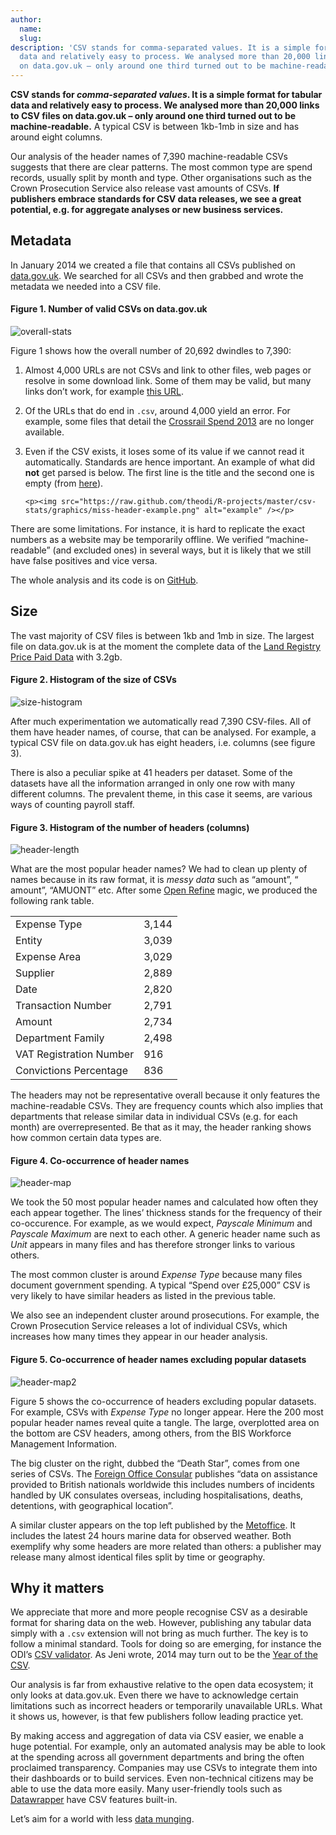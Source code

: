 ```yaml
---
author:
  name: 
  slug: 
description: 'CSV stands for comma-separated values. It is a simple format for tabular
  data and relatively easy to process. We analysed more than 20,000 links to CSV files
  on data.gov.uk – only around one third turned out to be machine-readable. '
---
```


<p><strong>CSV stands for <em>comma-separated values</em>. It is a simple format for tabular data and relatively easy to process. We analysed more than 20,000 links to CSV files on data.gov.uk – only around one third turned out to be machine-readable.</strong> A typical CSV is between 1kb-1mb in size and has around eight columns.</p>

<p>Our analysis of the header names of 7,390 machine-readable CSVs suggests that there are clear patterns. The most common type are spend records, usually split by month and type. Other organisations such as the Crown Prosecution Service also release vast amounts of CSVs. <strong>If publishers embrace standards for CSV data releases, we see a great potential, e.g. for aggregate analyses or new business services.</strong></p>

<h2>Metadata</h2>

<p>In January 2014 we created a file that contains all CSVs published on <a rel="external" href="http://data.gov.uk">data.gov.uk</a>. We searched for all CSVs and then grabbed and wrote the metadata we needed into a CSV file.</p>

<h4>Figure 1. Number of valid CSVs on data.gov.uk</h4>
<p><img src="https://raw.github.com/theodi/R-projects/master/csv-stats/graphics/overall-stats.png" alt="overall-stats" /></p>

<p>Figure 1 shows how the overall number of 20,692 dwindles to 7,390:</p>

<ol>
  <li>
    <p>Almost 4,000 URLs are not CSVs and link to other files, web pages or resolve in some download link. Some of them may be valid, but many links don&rsquo;t work, for example <a rel="external" href="http://www.roh.nhs.uk/EasySiteWeb/GatewayLink.aspx?alId=1763">this URL</a>.</p>
  </li>
  <li>
    <p>Of the URLs that do end in <code>.csv</code>, around 4,000 yield an error. For example, some files that detail the <a rel="external" href="http://www.crossrail.co.uk/assets/library/document/c/original/crossrail_payments_period_13_2012-13.csv">Crossrail Spend 2013</a> are no longer available. </p>
  </li>
  <li>
    <p>Even if the CSV exists, it loses some of its value if we cannot read it automatically. Standards are hence important. An example of what did <strong>not</strong> get parsed is below. The first line is the title and the second one is empty (from <a rel="external" href="http://www.royalwolverhamptonhospitals.nhs.uk/files/mth%206%20september%202013%20(3).csv">here</a>).</p>

    <p><img src="https://raw.github.com/theodi/R-projects/master/csv-stats/graphics/miss-header-example.png" alt="example" /></p>
  </li>
</ol>

<p>There are some limitations. For instance, it is hard to replicate the exact numbers as a website may be temporarily offline. We verified &ldquo;machine-readable&rdquo; (and excluded ones) in several ways, but it is likely that we still have false positives and vice versa. </p>

<p>The whole analysis and its code is on <a rel="external" href="https://github.com/theodi/R-projects/blob/master/csv-stats/csv-meta-analysis-data-gov.R">GitHub</a>.</p>

<h2>Size</h2>

<p>The vast majority of CSV files is between 1kb and 1mb in size. The largest file on data.gov.uk is at the moment the complete data of the <a rel="external" href="http://www.landregistry.gov.uk/market-trend-data/public-data/price-paid-data">Land Registry Price Paid Data</a> with 3.2gb. </p>

<h4>Figure 2. Histogram of the size of CSVs</h4>
<p><img src="https://raw.github.com/theodi/R-projects/master/csv-stats/graphics/histogram-size-of-csvs.png" alt="size-histogram" /></p>

<p>After much experimentation we automatically read 7,390 CSV-files. All of them have header names, of course, that can be analysed. For example, a typical CSV file on data.gov.uk has eight headers, i.e. columns (see figure 3).</p>

<p>There is also a peculiar spike at 41 headers per dataset. Some of the datasets have all the information arranged in only one row with many different columns. The prevalent theme, in this case it seems, are various ways of counting payroll staff.</p>

<h4>Figure 3. Histogram of the number of headers (columns)</h4>
<p><img src="https://raw.github.com/theodi/R-projects/master/csv-stats/graphics/header-length-histogram.png" alt="header-length" /></p>

<p>What are the most popular header names? We had to clean up plenty of names because in its raw format, it is <em>messy data</em> such as &ldquo;amount&rdquo;, &ldquo; amount&rdquo;, &ldquo;AMUONT&rdquo; etc. After some <a rel="external" href="http://openrefine.org">Open Refine</a> magic, we produced the following rank table. </p>

<table class="table offers table-horizontally-condensed">
 <tr><td>Expense Type</td><td class="pull-right">3,144</td></tr>
 <tr><td>Entity</td><td class="pull-right">3,039</td></tr>
 <tr><td>Expense Area</td><td class="pull-right">3,029</td></tr>
 <tr><td>Supplier</td><td class="pull-right">2,889</td></tr>
 <tr><td>Date</td><td class="pull-right">2,820</td></tr>
 <tr><td>Transaction Number</td><td class="pull-right">2,791</td></tr>
 <tr><td>Amount</td><td class="pull-right">2,734</td></tr>
 <tr><td>Department Family</td><td class="pull-right">2,498</td></tr>
 <tr><td>VAT Registration Number</td><td class="pull-right">916</td></tr>
 <tr><td>Convictions Percentage</td><td class="pull-right">836</td></tr>
</table>

<p>The headers may not be representative overall because it only features the machine-readable CSVs. They are frequency counts which also implies that departments that release similar data in individual CSVs (e.g. for each month) are overrepresented. Be that as it may, the header ranking shows how common certain data types are.</p>

<h4>Figure 4. Co-occurrence of header names</h4>
<p><img src="https://raw.github.com/theodi/R-projects/master/csv-stats/co-occurrence/top-headers-coocc.png" alt="header-map" /></p>

<p>We took the 50 most popular header names and calculated how often they each appear together. The lines&rsquo; thickness stands for the frequency of their co-occurence. For example, as we would expect, <em>Payscale Minimum</em> and <em>Payscale Maximum</em> are next to each other. A generic header name such as <em>Unit</em> appears in many files and has therefore stronger links to various others.</p>

<p>The most common cluster is around <em>Expense Type</em> because many files document government spending. A typical &ldquo;Spend over £25,000&rdquo; CSV is very likely to have similar headers as listed in the previous table. </p>

<p>We also see an independent cluster around prosecutions. For example, the Crown Prosecution Service releases a lot of individual CSVs, which increases how many times they appear in our header analysis. </p>

<h4>Figure 5. Co-occurrence of header names excluding popular datasets</h4>
<p><img src="https://raw.github.com/theodi/R-projects/master/csv-stats/co-occurrence/top-headers-coocc-excl-popular.png" alt="header-map2" /></p>

<p>Figure 5 shows the co-occurrence of headers excluding popular datasets. For example, CSVs with <em>Expense Type</em> no longer appear. Here the 200 most popular header names reveal quite a tangle. The large, overplotted area on the bottom are CSV headers, among others, from the BIS Workforce Management Information.</p>

<p>The big cluster on the right, dubbed the &ldquo;Death Star&rdquo;, comes from one series of CSVs. The <a rel="external" href="http://data.gov.uk/dataset/foreign-office-consular-data">Foreign Office Consular</a> publishes &ldquo;data on assistance provided to British nationals worldwide this includes numbers of incidents handled by UK consulates overseas, including hospitalisations, deaths, detentions, with geographical location&rdquo;. </p>

<p>A similar cluster appears on the top left published by the <a rel="external" href="http://data.gov.uk/dataset/latest-marine-observational-data">Metoffice</a>. It includes the latest 24 hours marine data for observed weather. Both exemplify why some headers are more related than others: a publisher may release many almost identical files split by time or geography.</p>

<h2>Why it matters</h2>

<p>We appreciate that more and more people recognise CSV as a desirable format for sharing data on the web. However, publishing any tabular data simply with a <code>.csv</code> extension will not bring as much further. The key is to follow a minimal standard. Tools for doing so are emerging, for instance the ODI&rsquo;s <a rel="external" href="http://csvlint.io/">CSV validator</a>. As Jeni wrote, 2014 may turn out to be the <a rel="external" href="http://theodi.org/blog/2014-the-year-of-csv">Year of the CSV</a>.</p>

<p>Our analysis is far from exhaustive relative to the open data ecosystem; it only looks at data.gov.uk. Even there we have to acknowledge certain limitations such as incorrect headers or temporarily unavailable URLs. What it shows us, however, is that few publishers follow leading practice yet. </p>

<p>By making access and aggregation of data via CSV easier, we enable a huge potential. For example, only an automated analysis may be able to look at the spending across all government departments and bring the often proclaimed transparency. Companies may use CSVs to integrate them into their dashboards or to build services. Even non-technical citizens may be able to use the data more easily. Many user-friendly tools such as <a rel="external" href="http://datawrapper.de/">Datawrapper</a> have CSV features built-in. </p>

<p>Let&rsquo;s aim for a world with less <a rel="external" href="http://en.wikipedia.org/wiki/Data_wrangling">data munging</a>.</p>

